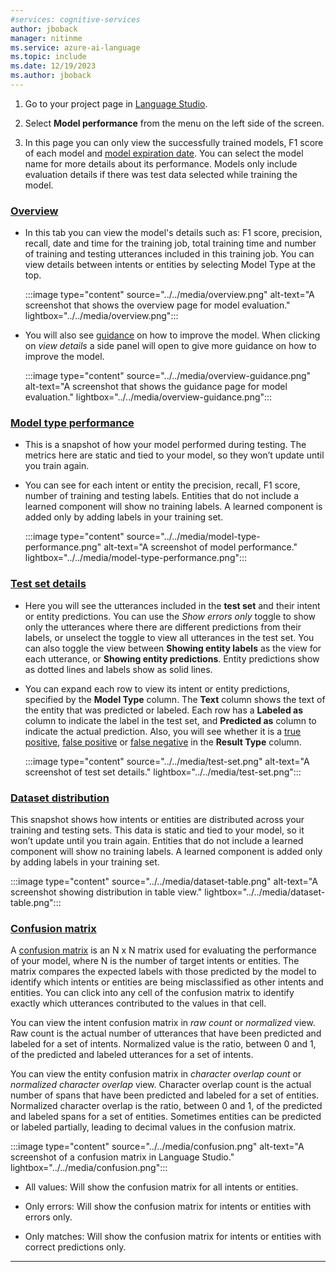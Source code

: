 ```yaml
---
#services: cognitive-services
author: jboback
manager: nitinme
ms.service: azure-ai-language
ms.topic: include
ms.date: 12/19/2023
ms.author: jboback
---
```


1. Go to your project page in [Language Studio](https://aka.ms/languageStudio).

2. Select **Model performance** from the menu on the left side of the screen.

3. In this page you can only view the successfully trained models, F1 score of each model and [model expiration date](../../../concepts/model-lifecycle.md#expiration-timeline). You can select the model name for more details about its performance. Models only include evaluation details if there was test data selected while training the model.

### [Overview](#tab/overview)

* In this tab you can view the model's details such as: F1 score, precision, recall, date and time for the training job, total training time and number of training and testing utterances included in this training job.  You can view details between intents or entities by selecting Model Type at the top.

    :::image type="content" source="../../media/overview.png" alt-text="A screenshot that shows the overview page for model evaluation." lightbox="../../media/overview.png":::

* You will also see [guidance](../../concepts/evaluation-metrics.md#guidance) on how to improve the model. When clicking on *view details* a side panel will open to give more guidance on how to improve the model.

    :::image type="content" source="../../media/overview-guidance.png" alt-text="A screenshot that shows the guidance page for model evaluation." lightbox="../../media/overview-guidance.png":::

### [Model type performance](#tab/model-performance)

* This is a snapshot of how your model performed during testing. The metrics here are static and tied to your model, so they won’t update until you train again.

* You can see for each intent or entity the precision, recall, F1 score, number of training and testing labels. Entities that do not include a learned component will show no training labels. A learned component is added only by adding labels in your training set.


    :::image type="content" source="../../media/model-type-performance.png" alt-text="A screenshot of model performance." lightbox="../../media/model-type-performance.png":::

### [Test set details](#tab/test-set)

* Here you will see the utterances included in the **test set** and their intent or entity predictions. You can use the *Show errors only* toggle to show only the utterances where there are different predictions from their labels, or unselect the toggle to view all utterances in the test set. You can also toggle the view between **Showing entity labels** as the view for each utterance, or **Showing entity predictions**. Entity predictions show as dotted lines and labels show as solid lines.

* You can expand each row to view its intent or entity predictions, specified by the **Model Type** column. The **Text** column shows the text of the entity that was predicted or labeled. Each row has a **Labeled as** column to indicate the label in the test set, and **Predicted as** column to indicate the actual prediction. Also, you will see whether it is a [true positive](../../concepts/evaluation-metrics.md), [false positive](../../concepts/evaluation-metrics.md) or [false negative](../../concepts/evaluation-metrics.md) in the **Result Type** column. 

    :::image type="content" source="../../media/test-set.png" alt-text="A screenshot of test set details." lightbox="../../media/test-set.png":::    

### [Dataset distribution](#tab/dataset-distribution) 

This snapshot shows how intents or entities are distributed across your training and testing sets. This data is static and tied to your model, so it won’t update until you train again. Entities that do not include a learned component will show no training labels. A learned component is added only by adding labels in your training set.

  :::image type="content" source="../../media/dataset-table.png" alt-text="A screenshot showing distribution in table view." lightbox="../../media/dataset-table.png":::

### [Confusion matrix](#tab/confusion-matrix) 

A [confusion matrix](../../concepts/evaluation-metrics.md#confusion-matrix) is an N x N matrix used for evaluating the performance of your model, where N is the number of target intents or entities. The matrix compares the expected labels with those predicted by the model to identify which intents or entities are being misclassified as other intents and entities. You can click into any cell of the confusion matrix to identify exactly which utterances contributed to the values in that cell.

You can view the intent confusion matrix in *raw count* or *normalized* view. Raw count is the actual number of utterances that have been predicted and labeled for a set of intents. Normalized value is the ratio, between 0 and 1, of the predicted and labeled utterances for a set of intents.

You can view the entity confusion matrix in *character overlap count* or *normalized character overlap* view. Character overlap count is the actual number of spans that have been predicted and labeled for a set of entities. Normalized character overlap is the ratio, between 0 and 1, of the predicted and labeled spans for a set of entities. Sometimes entities can be predicted or labeled partially, leading to decimal values in the confusion matrix.

  :::image type="content" source="../../media/confusion.png" alt-text="A screenshot of a confusion matrix in Language Studio." lightbox="../../media/confusion.png":::

* All values: Will show the confusion matrix for all intents or entities.

* Only errors: Will show the confusion matrix for intents or entities with errors only.

* Only matches: Will show the confusion matrix for intents or entities with correct predictions only.

---
